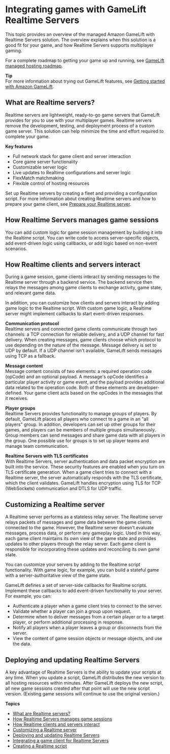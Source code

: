 # Integrating games with GameLift Realtime Servers<a name="realtime-intro"></a>

This topic provides an overview of the managed Amazon GameLift with Realtime Servers solution\. The overview explains when this solution is a good fit for your game, and how Realtime Servers supports multiplayer gaming\.

For a complete roadmap to getting your game up and running, see [GameLift managed hosting roadmap](gamelift-quickstart-intro.md)\.

**Tip**  
For more information about trying out GameLift features, see [Getting started with Amazon GameLift](getting-started-intro.md)\.

## What are Realtime servers?<a name="realtime-howitworks-whatis"></a>

Realtime servers are lightweight, ready\-to\-go game servers that GameLift provides for you to use with your multiplayer games\. Realtime servers remove the development, testing, and deployment process of a custom game server\. This solution can help minimize the time and effort required to complete your game\.

**Key features**
+ Full network stack for game client and server interaction
+ Core game server functionality
+ Customizable server logic
+ Live updates to Realtime configurations and server logic
+ FlexMatch matchmaking
+ Flexible control of hosting resources

Set up Realtime servers by creating a fleet and providing a configuration script\. For more information about creating Realtime servers and how to prepare your game client, see [Prepare your Realtime server](gamelift_quickstart_integration.md#realtime-plan)\.

## How Realtime Servers manages game sessions<a name="realtime-howitworks-servers"></a>

You can add custom logic for game session management by building it into the Realtime script\. You can write code to access server\-specific objects, add event\-driven logic using callbacks, or add logic based on non\-event scenarios\.

## How Realtime clients and servers interact<a name="realtime-howitworks-interactions"></a>

During a game session, game clients interact by sending messages to the Realtime server through a backend service\. The backend service then relays the messages among game clients to exchange activity, game state, and relevant game data\.

In addition, you can customize how clients and servers interact by adding game logic to the Realtime script\. With custom game logic, a Realtime server might implement callbacks to start event\-driven responses\.

**Communication protocol**  
Realtime servers and connected game clients communicate through two channels: a TCP connection for reliable delivery, and a UDP channel for fast delivery\. When creating messages, game clients choose which protocol to use depending on the nature of the message\. Message delivery is set to UDP by default\. If a UDP channel isn't available, GameLift sends messages using TCP as a fallback\.

**Message content**  
Message content consists of two elements: a required operation code \(opCode\) and an optional payload\. A message's opCode identifies a particular player activity or game event, and the payload provides additional data related to the operation code\. Both of these elements are developer\-defined\. Your game client acts based on the opCodes in the messages that it receives\.

**Player groups**  
Realtime Servers provides functionality to manage groups of players\. By default, GameLift places all players who connect to a game in an "all players" group\. In addition, developers can set up other groups for their games, and players can be members of multiple groups simultaneously\. Group members can send messages and share game data with all players in the group\. One possible use for groups is to set up player teams and manage team communication\.

**Realtime Servers with TLS certificates**  
With Realtime Servers, server authentication and data packet encryption are built into the service\. These security features are enabled when you turn on TLS certificate generation\. When a game client tries to connect with a Realtime server, the server automatically responds with the TLS certificate, which the client validates\. GameLift handles encryption using TLS for TCP \(WebSockets\) communication and DTLS for UDP traffic\.

## Customizing a Realtime server<a name="realtime-howitworks-scripts"></a>

A Realtime server performs as a stateless relay server\. The Realtime server relays packets of messages and game data between the game clients connected to the game\. However, the Realtime server doesn't evaluate messages, process data, or perform any gameplay logic\. Used in this way, each game client maintains its own view of the game state and provides updates to other players through the relay server\. Each game client is responsible for incorporating these updates and reconciling its own game state\.

You can customize your servers by adding to the Realtime script functionality\. With game logic, for example, you can build a stateful game with a server\-authoritative view of the game state\.

GameLift defines a set of server\-side callbacks for Realtime scripts\. Implement these callbacks to add event\-driven functionality to your server\. For example, you can:
+ Authenticate a player when a game client tries to connect to the server\.
+ Validate whether a player can join a group upon request\.
+ Determine when to deliver messages from a certain player or to a target player, or perform additional processing in response\.
+ Notify all players when a player leaves a group or disconnects from the server\.
+ View the content of game session objects or message objects, and use the data\.

## Deploying and updating Realtime Servers<a name="realtime-howitworks-deployment"></a>

A key advantage of Realtime Servers is the ability to update your scripts at any time\. When you update a script, GameLift distributes the new version to all hosting resources within minutes\. After GameLift deploys the new script, all new game sessions created after that point will use the new script version\. \(Existing game sessions will continue to use the original version\.\) 

**Topics**
+ [What are Realtime servers?](#realtime-howitworks-whatis)
+ [How Realtime Servers manages game sessions](#realtime-howitworks-servers)
+ [How Realtime clients and servers interact](#realtime-howitworks-interactions)
+ [Customizing a Realtime server](#realtime-howitworks-scripts)
+ [Deploying and updating Realtime Servers](#realtime-howitworks-deployment)
+ [Integrating a game client for Realtime Servers](realtime-client.md)
+ [Creating a Realtime script](realtime-script.md)